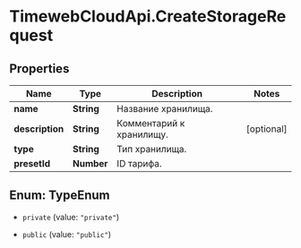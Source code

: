 # TimewebCloudApi.CreateStorageRequest

## Properties

Name | Type | Description | Notes
------------ | ------------- | ------------- | -------------
**name** | **String** | Название хранилища. | 
**description** | **String** | Комментарий к хранилищу. | [optional] 
**type** | **String** | Тип хранилища. | 
**presetId** | **Number** | ID тарифа. | 



## Enum: TypeEnum


* `private` (value: `"private"`)

* `public` (value: `"public"`)




